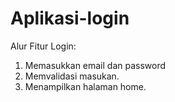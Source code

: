 # Aplikasi-login

Alur Fitur Login:

1. Memasukkan email dan password
2. Memvalidasi masukan.
3. Menampilkan halaman home.
